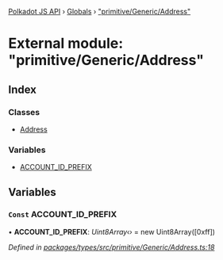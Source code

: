 [Polkadot JS API](../README.md) › [Globals](../globals.md) › ["primitive/Generic/Address"](_primitive_generic_address_.md)

# External module: "primitive/Generic/Address"

## Index

### Classes

* [Address](../classes/_primitive_generic_address_.address.md)

### Variables

* [ACCOUNT_ID_PREFIX](_primitive_generic_address_.md#const-account_id_prefix)

## Variables

### `Const` ACCOUNT_ID_PREFIX

• **ACCOUNT_ID_PREFIX**: *Uint8Array‹›* =  new Uint8Array([0xff])

*Defined in [packages/types/src/primitive/Generic/Address.ts:18](https://github.com/polkadot-js/api/blob/5739b69757/packages/types/src/primitive/Generic/Address.ts#L18)*
